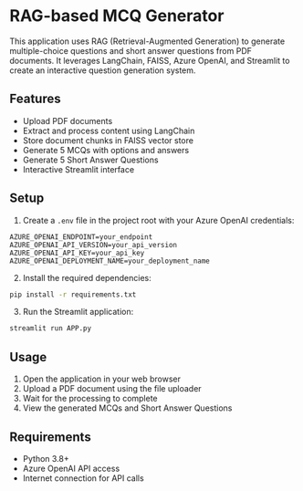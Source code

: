 # RAG-based MCQ Generator

This application uses RAG (Retrieval-Augmented Generation) to generate multiple-choice questions and short answer questions from PDF documents. It leverages LangChain, FAISS, Azure OpenAI, and Streamlit to create an interactive question generation system.

## Features

- Upload PDF documents
- Extract and process content using LangChain
- Store document chunks in FAISS vector store
- Generate 5 MCQs with options and answers
- Generate 5 Short Answer Questions
- Interactive Streamlit interface

## Setup

1. Create a `.env` file in the project root with your Azure OpenAI credentials:
```
AZURE_OPENAI_ENDPOINT=your_endpoint
AZURE_OPENAI_API_VERSION=your_api_version
AZURE_OPENAI_API_KEY=your_api_key
AZURE_OPENAI_DEPLOYMENT_NAME=your_deployment_name
```

2. Install the required dependencies:
```bash
pip install -r requirements.txt
```

3. Run the Streamlit application:
```bash
streamlit run APP.py
```

## Usage

1. Open the application in your web browser
2. Upload a PDF document using the file uploader
3. Wait for the processing to complete
4. View the generated MCQs and Short Answer Questions

## Requirements

- Python 3.8+
- Azure OpenAI API access
- Internet connection for API calls 